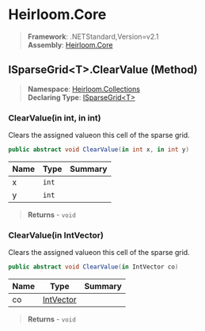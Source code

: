 # Heirloom.Core

> **Framework**: .NETStandard,Version=v2.1  
> **Assembly**: [Heirloom.Core][0]

## ISparseGrid\<T>.ClearValue (Method)

> **Namespace**: [Heirloom.Collections][0]  
> **Declaring Type**: [ISparseGrid\<T>][1]

### ClearValue(in int, in int)

Clears the assigned valueon this cell of the sparse grid.

```cs
public abstract void ClearValue(in int x, in int y)
```

| Name | Type  | Summary |
|------|-------|---------|
| x    | `int` |         |
| y    | `int` |         |

> **Returns** - `void`

### ClearValue(in IntVector)

Clears the assigned valueon this cell of the sparse grid.

```cs
public abstract void ClearValue(in IntVector co)
```

| Name | Type           | Summary |
|------|----------------|---------|
| co   | [IntVector][2] |         |

> **Returns** - `void`

[0]: ../../../Heirloom.Core.md
[1]: ../ISparseGrid[T].md
[2]: ../../Heirloom/IntVector.md
